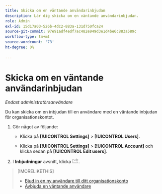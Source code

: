 ```yaml
---
title: Skicka om en väntande användarinbjudan
description: Lär dig skicka om en väntande användarinbjudan.
role: Admin
exl-id: 15d17a03-526b-4dc2-883a-131d750fca24
source-git-commit: 97e91adf4edf7ac482e949d3e1d4be6c883a589c
workflow-type: tm+mt
source-wordcount: '73'
ht-degree: 0%

---
```


# Skicka om en väntande användarinbjudan

*Endast administratörsanvändare*

Du kan skicka om en inbjudan till en användare med en väntande inbjudan för organisationskontot.

1. Gör något av följande:

   * Klicka på **[!UICONTROL Settings]** > **[!UICONTROL Users]**.

   * Klicka på **[!UICONTROL Settings]** > **[!UICONTROL Account]** och klicka sedan på **[!UICONTROL Edit users]**.

1. I **Inbjudningar** avsnitt, klicka ![Skicka igen](/help/dsp/assets/resend.png).

>[!MORELIKETHIS]
>
>* [Bjud in en ny användare till ditt organisationskonto](user-invite.md)
>* [Avbjuda en väntande användare](user-uninvite.md)

<!-- >* [Edit User Permissions or Delete a User](user-edit.md) -->
